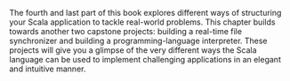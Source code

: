The fourth and last part of this book explores different ways of structuring
your Scala application to tackle real-world problems. This chapter builds
towards another two capstone projects: building a real-time file synchronizer
and building a programming-language interpreter. These projects will give you a
glimpse of the very different ways the Scala language can be used to implement
challenging applications in an elegant and intuitive manner.
